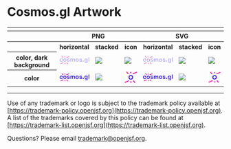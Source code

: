 # Cosmos.gl Artwork


<table>
    <tr>
    	<th colspan="7"></th>
    </tr>
    <tr>
        <th width="120"></th>
        <th colspan="3">PNG</th>
        <th colspan="3">SVG</th>
    </tr>
    <tr>
        <th width="120"></th>
        <th>horizontal</th>
        <th>stacked</th>
        <th>icon</th>
        <th>horizontal</th>
        <th>stacked</th>
        <th>icon</th>
    </tr>
    <tr>
        <th>color, dark background</th>
        <td><img src="./cosmos-logo-color-dark_background.png" width="200"></td>
        <td><img src="./no_artwork_available.png" width="95"></td>
        <td><img src="./no_artwork_available.png" width="75"></td>
        <td><img src="./cosmos-logo-color-dark_background.svg" width="200"></td>
        <td><img src="./no_artwork_available.svg" width="95"></td>
        <td><img src="./no_artwork_available.svg" width="75"></td>
    </tr>  
    <tr>
        <th>color</th>
        <td><img src="./cosmos-logo-color.png" width="200"></td>
        <td><img src="./no_artwork_available.png" width="95"></td>
        <td><img src="./cosmos-icon-color.png" width="75"></td>
        <td><img src="./cosmos-logo-color.svg" width="200"></td>
        <td><img src="./no_artwork_available.svg" width="95"></td>
        <td><img src="./cosmos-icon-color.svg" width="75"></td>
    </tr>  
</table>

---

Use of any trademark or logo is subject to the trademark policy available at [https://trademark-policy.openjsf.org](https://trademark-policy.openjsf.org). A list of the trademarks covered by this policy can be found at [https://trademark-list.openjsf.org](https://trademark-list.openjsf.org).

Questions? Please email [trademark@openjsf.org](mailto:trademark@openjsf.org).
